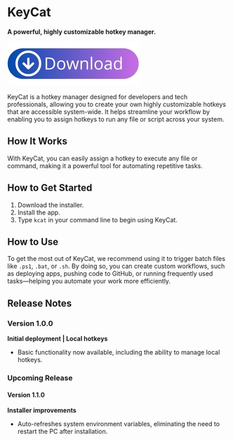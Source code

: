 # KeyCat
**A powerful, highly customizable hotkey manager.**

[![Download KeyCat](https://github.com/DBrdak/keycat/raw/master/Installer/download_btn.png)](https://raw.githubusercontent.com/DBrdak/keycat/refs/heads/master/Installer/KeyCatSetup.exe?token=GHSAT0AAAAAACRJHSKFCZYDEXKXAWEQBKLAZX4MNFA)

KeyCat is a hotkey manager designed for developers and tech professionals, allowing you to create your own highly customizable hotkeys that are accessible system-wide. It helps streamline your workflow by enabling you to assign hotkeys to run any file or script across your system.

## How It Works
With KeyCat, you can easily assign a hotkey to execute any file or command, making it a powerful tool for automating repetitive tasks.

## How to Get Started
1. Download the installer.
2. Install the app.
3. Type `kcat` in your command line to begin using KeyCat.

## How to Use
To get the most out of KeyCat, we recommend using it to trigger batch files like `.ps1`, `.bat`, or `.sh`. By doing so, you can create custom workflows, such as deploying apps, pushing code to GitHub, or running frequently used tasks—helping you automate your work more efficiently.

## Release Notes

### Version 1.0.0
**Initial deployment | Local hotkeys**

- Basic functionality now available, including the ability to manage local hotkeys.

### Upcoming Release

#### Version 1.1.0
**Installer improvements**

- Auto-refreshes system environment variables, eliminating the need to restart the PC after installation.